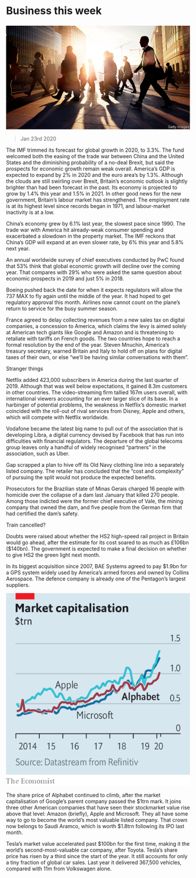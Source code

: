 ###### 

# Business this week 

#####  

![image](images/20200125_WWP501.jpg) 

> Jan 23rd 2020 

The IMF trimmed its forecast for global growth in 2020, to 3.3%. The fund welcomed both the easing of the trade war between China and the United States and the diminishing probability of a no-deal Brexit, but said the prospects for economic growth remain weak overall. America’s GDP is expected to expand by 2% in 2020 and the euro area’s by 1.3%. Although the clouds are still swirling over Brexit, Britain’s economic outlook is slightly brighter than had been forecast in the past. Its economy is projected to grow by 1.4% this year and 1.5% in 2021. In other good news for the new government, Britain’s labour market has strengthened. The employment rate is at its highest level since records began in 1971, and labour-market inactivity is at a low.


China’s economy grew by 6.1% last year, the slowest pace since 1990. The trade war with America hit already-weak consumer spending and exacerbated a slowdown in the property market. The IMF reckons that China’s GDP will expand at an even slower rate, by 6% this year and 5.8% next year.

An annual worldwide survey of chief executives conducted by PwC found that 53% think that global economic growth will decline over the coming year. That compares with 29% who were asked the same question about economic prospects in 2019 and just 5% in 2018.

Boeing pushed back the date for when it expects regulators will allow the 737 MAX to fly again until the middle of the year. It had hoped to get regulatory approval this month. Airlines now cannot count on the plane’s return to service for the busy summer season.

France agreed to delay collecting revenues from a new sales tax on digital companies, a concession to America, which claims the levy is aimed solely at American tech giants like Google and Amazon and is threatening to retaliate with tariffs on French goods. The two countries hope to reach a formal resolution by the end of the year. Steven Mnuchin, America’s treasury secretary, warned Britain and Italy to hold off on plans for digital taxes of their own, or else “we’ll be having similar conversations with them”.

Stranger things

Netflix added 423,000 subscribers in America during the last quarter of 2019. Although that was well below expectations, it gained 8.3m customers in other countries. The video-streaming firm tallied 167m users overall, with international viewers accounting for an ever larger slice of its base. In a harbinger of potential problems, the weakness in Netflix’s domestic market coincided with the roll-out of rival services from Disney, Apple and others, which will compete with Netflix worldwide.

Vodafone became the latest big name to pull out of the association that is developing Libra, a digital currency devised by Facebook that has run into difficulties with financial regulators. The departure of the global telecoms group leaves only a handful of widely recognised “partners” in the association, such as Uber.

Gap scrapped a plan to hive off its Old Navy clothing line into a separately listed company. The retailer has concluded that the “cost and complexity” of pursuing the split would not produce the expected benefits.

Prosecutors for the Brazilian state of Minas Gerais charged 16 people with homicide over the collapse of a dam last January that killed 270 people. Among those indicted were the former chief executive of Vale, the mining company that owned the dam, and five people from the German firm that had certified the dam’s safety.

Train cancelled?

Doubts were raised about whether the HS2 high-speed rail project in Britain would go ahead, after the estimate for its cost soared to as much as £106bn ($140bn). The government is expected to make a final decision on whether to give HS2 the green light next month.

In its biggest acquisition since 2007,  BAE Systems agreed to pay $1.9bn for a GPS system widely used by America’s armed forces and owned by Collins Aerospace. The defence company is already one of the Pentagon’s largest suppliers.

![image](images/20200125_WWC295.png) 


The share price of Alphabet continued to climb, after the market capitalisation of Google’s parent company passed the $1trn mark. It joins three other American companies that have seen their stockmarket value rise above that level: Amazon (briefly), Apple and Microsoft. They all have some way to go to become the world’s most valuable listed company. That crown now belongs to Saudi Aramco, which is worth $1.8trn following its IPO last month.

Tesla’s market value accelerated past $100bn for the first time, making it the world’s second-most-valuable car company, after Toyota. Tesla’s share price has risen by a third since the start of the year. It still accounts for only a tiny fraction of global car sales. Last year it delivered 367,500 vehicles, compared with 11m from Volkswagen alone.

